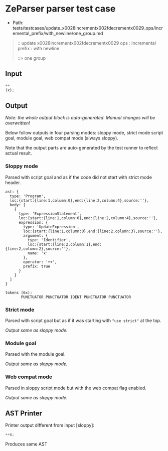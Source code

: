 # ZeParser parser test case

- Path: tests/testcases/update_x0028incrementx002fdecrementx0029_ops/incremental_prefix/with_newline/one_group.md

> :: update x0028incrementx002fdecrementx0029 ops : incremental prefix : with newline
>
> ::> one group

## Input

`````js
++
(x);
`````

## Output

_Note: the whole output block is auto-generated. Manual changes will be overwritten!_

Below follow outputs in four parsing modes: sloppy mode, strict mode script goal, module goal, web compat mode (always sloppy).

Note that the output parts are auto-generated by the test runner to reflect actual result.

### Sloppy mode

Parsed with script goal and as if the code did not start with strict mode header.

`````
ast: {
  type: 'Program',
  loc:{start:{line:1,column:0},end:{line:2,column:4},source:''},
  body: [
    {
      type: 'ExpressionStatement',
      loc:{start:{line:1,column:0},end:{line:2,column:4},source:''},
      expression: {
        type: 'UpdateExpression',
        loc:{start:{line:1,column:0},end:{line:2,column:3},source:''},
        argument: {
          type: 'Identifier',
          loc:{start:{line:2,column:1},end:{line:2,column:2},source:''},
          name: 'x'
        },
        operator: '++',
        prefix: true
      }
    }
  ]
}

tokens (6x):
       PUNCTUATOR PUNCTUATOR IDENT PUNCTUATOR PUNCTUATOR
`````

### Strict mode

Parsed with script goal but as if it was starting with `"use strict"` at the top.

_Output same as sloppy mode._

### Module goal

Parsed with the module goal.

_Output same as sloppy mode._

### Web compat mode

Parsed in sloppy script mode but with the web compat flag enabled.

_Output same as sloppy mode._

## AST Printer

Printer output different from input [sloppy]:

````js
++x;
````

Produces same AST
